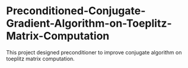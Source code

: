 # Preconditioned-Conjugate-Gradient-Algorithm-on-Toeplitz-Matrix-Computation
This project designed preconditioner to improve conjugate algorithm on toeplitz matrix computation.

